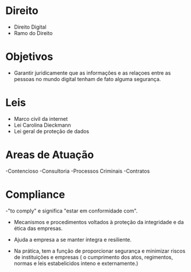 # Direito

- Direito Digital
- Ramo do Direito

# Objetivos

- Garantir juridicamente que as informações e as relaçoes entre as pessoas no mundo digital tenham de fato alguma segurança.

# Leis
- Marco civil da internet
- Lei Carolina Dieckmann  
- Lei geral de proteção de dados

# Areas de Atuação

-Contencioso
-Consultoria
-Processos Criminais
-Contratos




# Compliance

-"to comply" e significa  "estar em conformidade com".

- Mecanismos e procedimentos voltados à proteção da integridade e da ética das empresas.

- Ajuda a empresa a se manter íntegra e resiliente.

- Na prática, tem a função de proporcionar segurança e minimizar riscos de instituições e empresas ( o cumprimento dos atos, regimentos, normas e leis estabelicidos inteno e externamente.)




